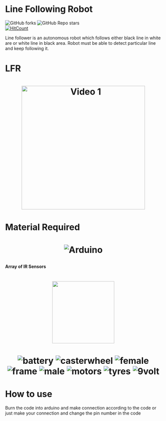 # Line Following Robot
![GitHub forks](https://img.shields.io/github/forks/rawkush/line_following_robot?style=social)
![GitHub Repo stars](https://img.shields.io/github/stars/rawkush/line_Following_robot?style=social) <br/>
[![HitCount](http://hits.dwyl.com/rawkush/line_following_robot.svg)](http://hits.dwyl.com/rawkush/line_following_robot)<br/>

Line follower is an autonomous robot which follows either black line in white are or white line in black area. Robot must be able to detect particular line and keep following it.

# LFR
<h1 align="center">
  <img src="https://user-images.githubusercontent.com/25636146/48066147-d19f1880-e1f2-11e8-8b53-b07f123f7bde.jpg"  height="398" alt="Video 1"/>

</h1>


# Material Required

<h1 align="center">

   ![Arduino](https://user-images.githubusercontent.com/25636146/48066148-d19f1880-e1f2-11e8-8c10-caba60d88e3d.png)
   
   </h1>
  
####   Array of IR Sensors
<h1 align="center">

<img src="https://user-images.githubusercontent.com/25636146/48066151-d237af00-e1f2-11e8-9eb4-855ac0dd4f46.jpg" width="200"/>

</h1>
<h1 align="center">

![battery](https://user-images.githubusercontent.com/25636146/48066149-d237af00-e1f2-11e8-9d9c-ced5b219d001.png)
![casterwheel](https://user-images.githubusercontent.com/25636146/48066150-d237af00-e1f2-11e8-9971-300b789ebb71.png)
![female](https://user-images.githubusercontent.com/25636146/48066153-d2d04580-e1f2-11e8-8a5b-2bb422376ce9.png)
![frame](https://user-images.githubusercontent.com/25636146/48066154-d2d04580-e1f2-11e8-8373-e2692a99d61f.png)
![male](https://user-images.githubusercontent.com/25636146/48066155-d2d04580-e1f2-11e8-91c2-f484ad9f4819.png)
![motors](https://user-images.githubusercontent.com/25636146/48066156-d368dc00-e1f2-11e8-9e4a-ef4819fc5bf4.png)
![tyres](https://user-images.githubusercontent.com/25636146/48066157-d368dc00-e1f2-11e8-8342-7bd4e097c31a.png)
![9volt](https://user-images.githubusercontent.com/25636146/48066158-d368dc00-e1f2-11e8-8a5a-7ece0de08faf.png)
</h1>

# How to use

Burn the code into arduino and make connection according to the code or just make your connection and change the pin number in the code
